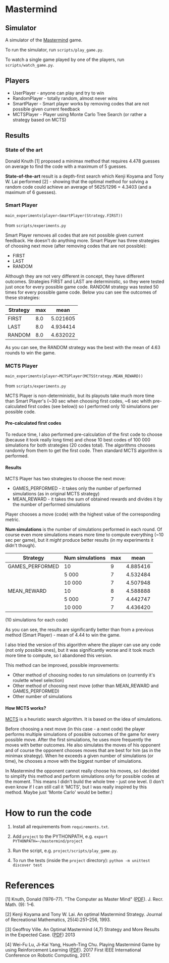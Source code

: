 # Mastermind

## Simulator

A simulator of the [Mastermind](https://en.wikipedia.org/wiki/Mastermind_(board_game)) game.

To run the simulator, run `scripts/play_game.py`.

To watch a single game played by one of the players, run `scripts/watch_game.py`.

## Players

- UserPlayer - anyone can play and try to win
- RandomPlayer - totally random, almost never wins
- SmartPlayer - Smart player works by removing codes that are not possible 
given current feedback
- MCTSPlayer - Player using Monte Carlo Tree Search (or rather a strategy 
based on MCTS)


## Results

### State of the art

Donald Knuth [1] proposed a minimax method that requires 4.478 guesses on 
average to find the code with a maximum of 5 guesses.

**State-of-the-art** result is a depth-first search which Kenji Koyama and 
Tony W. Lai performed [2] - showing that the optimal method for solving a 
random code could achieve an average of 5625/1296 = 4.3403 (and a maximum 
of 6 guesses).

### Smart Player

```python
main_experiments(player=SmartPlayer(Strategy.FIRST))
```
from `scripts/experiments.py`

Smart Player removes all codes that are not possible given current feedback. 
He doesn't do anything more. Smart Player has three strategies of 
choosing next move (after removing codes that are not possible):
- FIRST
- LAST
- RANDOM

Although they are not very different in concept, they have different outcomes.
 Strategies FIRST and LAST are deterministic, so they were tested just once
  for every possible game code. RANDOM strategy was tested 50 times for 
  every possible game code. Below you can see the outcomes of these strategies:

| Strategy | max | mean     |
|----------|-----|----------|
| FIRST    | 8.0 | 5.021605 |
| LAST     | 8.0 | 4.934414 |
| RANDOM   | 8.0 | 4.632022 |

As you can see, the RANDOM strategy was the best with the mean of 4.63 rounds 
to win the game.

### MCTS Player

```python
main_experiments(player=MCTSPlayer(MCTSStrategy.MEAN_REWARD))
```
from `scripts/experiments.py`

MCTS Player is non-deterministic, but its playouts take much more time than 
Smart Player's (~30 sec when choosing first codes, ~6 sec whith pre-calculated 
first codes (see below)) so I performed only 10 simulations per possible code.

#### Pre-calculated first codes

To reduce time, I also performed pre-calculation of the first code to choose 
(because it took really long time) and chose 10 best codes of 100 000 
simulations for both strategies (20 codes total). The algorithms chooses 
randomly from them to get the first code. Then standard MCTS algorithm
is performed.

#### Results

MCTS Player has two strategies to choose the next move:
- GAMES_PERFORMED - it takes only the number of performed simulations 
(as in original MCTS strategy)
- MEAN_REWARD - it takes the sum of obtained rewards and divides it by 
the number of performed simulations

Player chooses a move (code) with the highest value of the corresponding metric.

**Num simulations** is the number of simulations performed in each round. 
Of course even more simulations means more time to compute everything 
(~10 sec per game), but it *might* produce better results (in my experiments 
it didn't though).


| Strategy        | Num simulations | max | mean     |
|-----------------|-----------------|-----|----------|
| GAMES_PERFORMED | 10              | 9   | 4.885416 |
|                 | 5 000           | 7   | 4.532484 |
|                 | 10 000          | 7   | 4.507948 |
| MEAN_REWARD     | 10              | 8   | 4.588888 |
|                 | 5 000           | 7   | 4.442747 |
|                 | 10 000          | 7   | 4.436420 |

 (10 simulations for each code)

As you can see, the results are significantly better than from a previous method
 (Smart Player) - mean of 4.44 to win the game.

I also tried the version of this algorithm where the player can use any code 
(not only possible ones), but it was significantly worse and it took much more 
time to compute, so I abandoned this version. 

This method can be improved, possible improvements:
- Other method of choosing nodes to run simulations on (currently it's roulette 
wheel selection)
- Other method of choosing next move (other than MEAN_REWARD and GAMES_PERFORMED)
- Other number of simulations

#### How MCTS works?

[MCTS](https://en.wikipedia.org/wiki/Monte_Carlo_tree_search) is a heuristic 
search algorithm. It is based on the idea of simulations. 

Before choosing a next move (in this case - a next code) the player performs 
multiple simulations of possible outcomes of the game for every possible move. 
After the first simulations, he uses more frequently the moves with better 
outcomes. He also simulates the moves of his opponent and of course the 
opponent chooses moves that are best for him (as in the minimax strategy). 
When he exceeds a given number of simulations (or time), he chooses a move 
with the biggest number of simulations.

In Mastermind the opponent cannot really choose his moves, so I decided to 
simplify this method and perform simulations only for possible codes at the 
moment. This means I didn't build the whole tree - just one level. 
(I don't even know if I can still call it 'MCTS', but I was really inspired 
by this method. Maybe just 'Monte Carlo' would be better.) 

# How to run the code

1. Install all requirements from `requirements.txt`.

2. Add `project` to the PYTHONPATH, e.g. `export PYTHONPATH=~/mastermind/project`

3. Run the script, e.g. `project/scripts/play_game.py`.

4. To run the tests (inside the `project` directory): `python -m unittest discover test`


# References

[1] Knuth, Donald (1976–77). "The Computer as Master Mind" ([PDF](http://www.cs.uni.edu/~wallingf/teaching/cs3530/resources/knuth-mastermind.pdf)). J. Recr. Math. (9): 1–6.

[2] Kenji Koyama and Tony W. Lai. An optimal Mastermind Strategy. Journal of Recreational Mathematics, 25(4):251–256, 1993.

[3] Geoffroy Ville. An Optimal Mastermind (4,7) Strategy and More Results in the Expected Case. ([PDF](https://arxiv.org/pdf/1305.1010.pdf)) 2013

[4] Wei-Fu Lu, Ji-Kai Yang, Hsueh-Ting Chu. Playing Mastermind Game by using Reinforcement Learning ([PDF](https://www.computer.org/csdl/pds/api/csdl/proceedings/download-article/12OmNxFsmGq/pdf)). 2017 First IEEE International Conference on Robotic Computing, 2017.